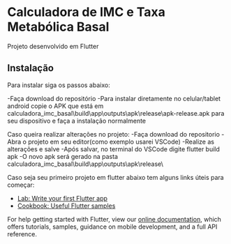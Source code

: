 # Calculadora de IMC e Taxa Metabólica Basal

Projeto desenvolvido em Flutter

## Instalação

Para instalar siga os passos abaixo:

-Faça download do repositório
-Para instalar diretamente no celular/tablet android copie o APK que está em calculadora_imc_basal\build\app\outputs\apk\release\apk-release.apk para seu dispositivo e faça a instalação normalmente

Caso queira realizar alterações no projeto:
-Faça download do repositorio
-Abra o projeto em seu editor(como exemplo usarei VSCode)
-Realize as alterações e salve
-Após salvar, no terminal do VSCode digite flutter build apk
-O novo apk será gerado na pasta calculadora_imc_basal\build\app\outputs\apk\release\

Caso seja seu primeiro projeto em flutter abaixo tem alguns links úteis para começar:

- [Lab: Write your first Flutter app](https://flutter.dev/docs/get-started/codelab)
- [Cookbook: Useful Flutter samples](https://flutter.dev/docs/cookbook)

For help getting started with Flutter, view our
[online documentation](https://flutter.dev/docs), which offers tutorials,
samples, guidance on mobile development, and a full API reference.
